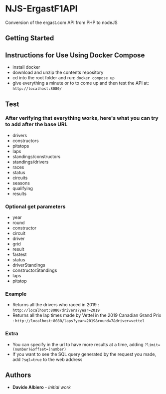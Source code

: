 # NJS-ErgastF1API

Conversion of the ergast.com API from PHP to nodeJS

## Getting Started

## Instructions for Use Using Docker Compose

-   install docker
-   download and unzip the contents repository
-   cd into the root folder and run: `docker compose up`
-   give everything a minute or to to come up and then test the API at: `http://localhost:8080/`

## Test

### After verifying that everything works, here's what you can try to add after the base URL

-   drivers
-   constructors
-   pitstops
-   laps
-   standings/constructors
-   standings/drivers
-   races
-   status
-   circuits
-   seasons
-   qualifying
-   results

### Optional get parameters

-   year
-   round
-   constructor
-   circuit
-   driver
-   grid
-   result
-   fastest
-   status
-   driverStandings
-   constructorStandings
-   laps
-   pitstop

### Example

-   Returns all the drivers who raced in 2019 : `http://localhost:8080/drivers?year=2019`
-   Returns all the lap times made by Vettel in the 2019 Canadian Grand Prix : `http://localhost:8080/laps?year=2019&round=7&driver=vettel`

### Extra

-   You can specify in the url to have more results at a time, adding `?limit=(number)&offset=(number)`
-   If you want to see the SQL query generated by the request you made, add `?sql=true` to the web address

## Authors

-   **Davide Albiero** - _Initial work_

